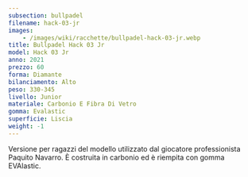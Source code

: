```yaml
---
subsection: bullpadel
filename: hack-03-jr
images:
    - /images/wiki/racchette/bullpadel-hack-03-jr.webp
title: Bullpadel Hack 03 Jr
model: Hack 03 Jr
anno: 2021
prezzo: 60
forma: Diamante
bilanciamento: Alto
peso: 330-345
livello: Junior
materiale: Carbonio E Fibra Di Vetro
gomma: Evalastic
superficie: Liscia
weight: -1
---
```

Versione per ragazzi del modello utilizzato dal giocatore professionista Paquito Navarro. È costruita in carbonio ed è riempita con gomma EVAlastic.